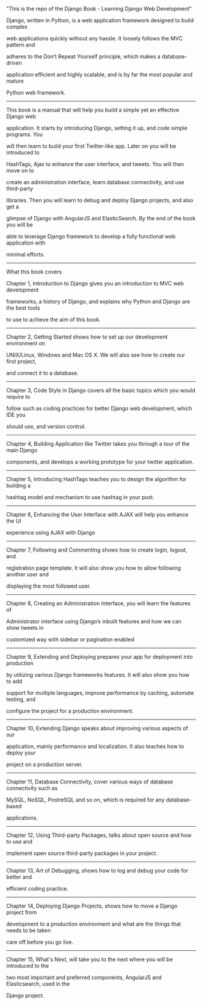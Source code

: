 "This is the repo of the Django Book - Learning Django Web Development"

Django, written in Python, is a web application framework designed to build complex

web applications quickly without any hassle. It loosely follows the MVC pattern and 

adheres to the Don’t Repeat Yourself principle, which makes a database-driven 

application efficient and highly scalable, and is by far the most popular and mature 

Python web framework.

----------------------------------------------------------------------------------
This book is a manual that will help you build a simple yet an effective Django web 

application. It starts by introducing Django, setting it up, and code simple programs. You 

will then learn to build your first Twitter-like app. Later on you will be introduced to 

HashTags, Ajax to enhance the user interface, and tweets. You will then move on to 

create an administration interface, learn database connectivity, and use third-party 

libraries. Then you will learn to debug and deploy Django projects, and also get a 

glimpse of Django with AngularJS and ElasticSearch. By the end of the book you will be 

able to leverage Django framework to develop a fully functional web application with 

minimal efforts. 


----------------------------------------------------------------------------------
What this book covers


Chapter 1, Introduction to Django gives you an introduction to MVC web development 

frameworks, a history of Django, and explains why Python and Django are the best tools 

to use to achieve the aim of this book.

-----------------------------

Chapter 2, Getting Started shows how to set up our development environment on 

UNIX/Linux, Windows and Mac OS X. We will also see how to create our first project, 

and connect it to a database.

-----------------------------

Chapter 3, Code Style in Django covers all the basic topics which you would require to 

follow such as coding practices for better Django web development, which IDE you 

should use, and version control.

-----------------------------

Chapter 4, Building Application like Twitter takes you through a tour of the main Django 

components, and develops a working prototype for your twitter application.

-----------------------------

Chapter 5, Introducing HashTags teaches you to design the algorithm for building a 

hashtag model and mechanism to use hashtag in your post.


-----------------------------

Chapter 6, Enhancing the User Interface with AJAX will help you enhance the UI 

experience using AJAX with Django

-----------------------------

Chapter 7, Following and Commenting shows how to create login, logout, and 

registration page template. It will also show you how to allow following another user and 

displaying the most followed user.

-----------------------------

Chapter 8, Creating an Administration Interface, you will learn the features of 

Administrator interface using Django’s inbuilt features and how we can show tweets in 

customized way with sidebar or pagination enabled

-----------------------------

Chapter 9, Extending and Deploying prepares your app for deployment into production 

by utilizing various Django frameworks features. It will also show you how to add 

support for multiple languages, improve performance by caching, automate testing, and 

configure the project for a production environment.

-----------------------------

Chapter 10, Extending Django speaks about improving various aspects of our 

application, mainly performance and localization. It also teaches how to deploy your 

project on a production server. 

-----------------------------

Chapter 11, Database Connectivity, cover various ways of database connectivity such as 

MySQL, NoSQL, PostreSQL and so on, which is required for any database-based 

applications.

-----------------------------

Chapter 12, Using Third-party Packages, talks about open source and how to use and 

implement open source third-party packages in your project.

-----------------------------

Chapter 13, Art of Debugging, shows how to log and debug your code for better and 

efficient coding practice.

-----------------------------

Chapter 14, Deploying Django Projects, shows how to move a Django project from 

development to a production environment and what are the things that needs to be taken 

care off before you go live.

-----------------------------

Chapter 15, What's Next, will take you to the next where you will be introduced to the 

two most important and preferred components, AngularJS and Elasticsearch, used in the 

Django project.

